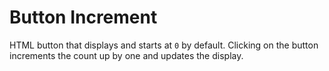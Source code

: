 # Button Increment
HTML button that displays and starts at `0` by default.  Clicking on the button increments the count up by one and updates the display.